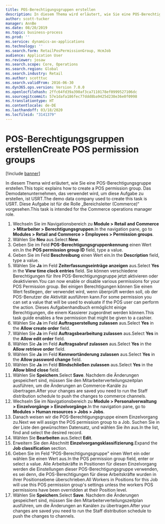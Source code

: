 ```yaml
---
title: POS-Berechtigungsgruppen erstellen
description: In diesem Thema wird erläutert, wie Sie eine POS-Berechtigungsgruppe erstellen.
author: scott-tucker
manager: AnnBe
ms.date: 08/20/2019
ms.topic: business-process
ms.prod: ''
ms.service: dynamics-ax-applications
ms.technology: ''
ms.search.form: RetailPosPermissionGroup, HcmJob
audience: Application User
ms.reviewer: josaw
ms.search.scope: Core, Operations
ms.search.region: Global
ms.search.industry: Retail
ms.author: scotttuc
ms.search.validFrom: 2016-06-30
ms.dyn365.ops.version: Version 7.0.0
ms.openlocfilehash: 2ffc64fd39a390af3ca7110178ef0999527106dc
ms.sourcegitcommit: 57e1dafa186fec77ddd8ba9425d238e36e0f0998
ms.translationtype: HT
ms.contentlocale: de-DE
ms.lasthandoff: 03/18/2020
ms.locfileid: "3141379"
---
```

# <a name="create-pos-permission-groups"></a><span data-ttu-id="87894-103">POS-Berechtigungsgruppen erstellen</span><span class="sxs-lookup"><span data-stu-id="87894-103">Create POS permission groups</span></span>

[!include [banner](../includes/banner.md)]

<span data-ttu-id="87894-104">In diesem Thema wird erläutert, wie Sie eine POS-Berechtigungsgruppe erstellen.</span><span class="sxs-lookup"><span data-stu-id="87894-104">This topic explains how to create a POS permission group.</span></span> <span data-ttu-id="87894-105">Das Demodatenunternehmen, das verwendet wird, um diese Aufgabe zu erstellen, ist USRT.</span><span class="sxs-lookup"><span data-stu-id="87894-105">The demo data company used to create this task is USRT.</span></span> <span data-ttu-id="87894-106">Diese Aufgabe ist für die Rolle „Bereichsleiter (Commerce)“ vorgesehen.</span><span class="sxs-lookup"><span data-stu-id="87894-106">This task is intended for the Commerce operations manager role.</span></span>

1. <span data-ttu-id="87894-107">Wechseln Sie im Navigationsbereich zu **Module > Retail and Commerce > Mitarbeiter > Berechtigungsgruppen**.</span><span class="sxs-lookup"><span data-stu-id="87894-107">In the navigation pane, go to **Modules > Retail and Commerce > Employees > Permission groups**.</span></span>
2. <span data-ttu-id="87894-108">Wählen Sie **Neu** aus.</span><span class="sxs-lookup"><span data-stu-id="87894-108">Select **New**.</span></span>
3. <span data-ttu-id="87894-109">Geben Sie im Feld **POS-Berechtigungsgruppenkennung** einen Wert ein.</span><span class="sxs-lookup"><span data-stu-id="87894-109">In the **POS permission group ID** field, type a value.</span></span>
4. <span data-ttu-id="87894-110">Geben Sie im Feld **Beschreibung** einen Wert ein.</span><span class="sxs-lookup"><span data-stu-id="87894-110">In the **Description** field, type a value.</span></span>
5. <span data-ttu-id="87894-111">Wählen Sie **Ja** im Feld **Zeiterfassungseinträge anzeigen** aus.</span><span class="sxs-lookup"><span data-stu-id="87894-111">Select **Yes** in the **View time clock entries** field.</span></span> <span data-ttu-id="87894-112">Sie können verschiedene Berechtigungen für Ihre POS-Berechtigungsgruppe jetzt aktivieren oder deaktivieren.</span><span class="sxs-lookup"><span data-stu-id="87894-112">You can now enable or disable various permissions for your POS Permission group.</span></span> <span data-ttu-id="87894-113">Bei einigen Berechtigungen können Sie einen Wert festlegen, der verwendet wird, wenn überprüft werden soll, ob der POS-Benutzer die Aktivität ausführen kann.</span><span class="sxs-lookup"><span data-stu-id="87894-113">For some permission you can set a value that will be used to evaluate if the POS user can perform the action.</span></span> <span data-ttu-id="87894-114">Dieses Aufgabenhandbuch ermöglicht einige Berechtigungen, die einem Kassierer zugeordnet werden können.</span><span class="sxs-lookup"><span data-stu-id="87894-114">This task guide enables a few permission that might be given to a cashier.</span></span>  
6. <span data-ttu-id="87894-115">Wählen Sie **Ja** im Feld **Auftragserstellung zulassen** aus.</span><span class="sxs-lookup"><span data-stu-id="87894-115">Select **Yes** in the **Allow create order** field.</span></span>
7. <span data-ttu-id="87894-116">Wählen Sie **Ja** im Feld **Auftragsbearbeitung zulassen** aus.</span><span class="sxs-lookup"><span data-stu-id="87894-116">Select **Yes** in the **Allow edit order** field.</span></span>
8. <span data-ttu-id="87894-117">Wählen Sie **Ja** im Feld **Auftragsabruf zulassen** aus.</span><span class="sxs-lookup"><span data-stu-id="87894-117">Select **Yes** in the **Allow retrieve order** field.</span></span>
9. <span data-ttu-id="87894-118">Wählen Sie **Ja** im Feld **Kennwortänderung zulassen** aus.</span><span class="sxs-lookup"><span data-stu-id="87894-118">Select **Yes** in the **Allow password change** field.</span></span>
10. <span data-ttu-id="87894-119">Wählen Sie **Ja** im Feld **Blindschließen zulassen** aus.</span><span class="sxs-lookup"><span data-stu-id="87894-119">Select **Yes** in the **Allow blind close** field.</span></span>
11. <span data-ttu-id="87894-120">Wählen Sie **Speichern**.</span><span class="sxs-lookup"><span data-stu-id="87894-120">Select **Save**.</span></span> <span data-ttu-id="87894-121">Nachdem die Änderungen gespeichert sind, müssen Sie den Mitarbeiterverteilungszeitplan ausführen, um die Änderungen an Commerce-Kanäle zu übertragen.</span><span class="sxs-lookup"><span data-stu-id="87894-121">After your changes are saved you need to run the Staff distribution schedule to push the changes to commerce channels.</span></span> 
12. <span data-ttu-id="87894-122">Wechseln Sie im Navigationsbereich zu **Module > Personalverwaltung > Einzelvorgänge > Einzelvorgänge**.</span><span class="sxs-lookup"><span data-stu-id="87894-122">In the navigation pane, go to **Modules > Human resources > Jobs > Jobs**.</span></span>
13. <span data-ttu-id="87894-123">Danach weisen wir die POS-Berechtigungsgruppe einem Einzelvorgang zu.</span><span class="sxs-lookup"><span data-stu-id="87894-123">Next we will assign the POS permission group to a Job.</span></span> <span data-ttu-id="87894-124">Suchen Sie in der Liste den gewünschten Datensatz, und wählen Sie ihn aus.</span><span class="sxs-lookup"><span data-stu-id="87894-124">In the list, find and select the desired record.</span></span>
14. <span data-ttu-id="87894-125">Wählen Sie **Bearbeiten** aus.</span><span class="sxs-lookup"><span data-stu-id="87894-125">Select **Edit**.</span></span>
15. <span data-ttu-id="87894-126">Erweitern Sie den Abschnitt **Einzelvorgangsklassifizierung**.</span><span class="sxs-lookup"><span data-stu-id="87894-126">Expand the **Job classification** section.</span></span>
16. <span data-ttu-id="87894-127">Geben Sie im Feld "POS-Berechtigungsgruppe" einen Wert ein oder wählen Sie einen Wert aus.</span><span class="sxs-lookup"><span data-stu-id="87894-127">In the POS permission group field, enter or select a value.</span></span> <span data-ttu-id="87894-128">Alle Arbeitskräfte in Positionen für diesen Einzelvorgang werden die Einstellungen dieser POS-Berechtigungsgruppe verwenden, es sei denn, die POS-Berechtigungen für diese Arbeitskräfte wurden in ihrer Positionsebene überschrieben.</span><span class="sxs-lookup"><span data-stu-id="87894-128">All Workers in Positions for this Job will use this POS permission group's settings unless the workers POS permissions have been overridden at their Position level.</span></span>  
17. <span data-ttu-id="87894-129">Wählen Sie **Speichern**.</span><span class="sxs-lookup"><span data-stu-id="87894-129">Select **Save**.</span></span> <span data-ttu-id="87894-130">Nachdem die Änderungen gespeichert sind, müssen Sie den Mitarbeiterverteilungszeitplan ausführen, um die Änderungen an Kanälen zu übertragen.</span><span class="sxs-lookup"><span data-stu-id="87894-130">After your changes are saved you need to run the Staff distribution schedule to push the changes to channels.</span></span>  

